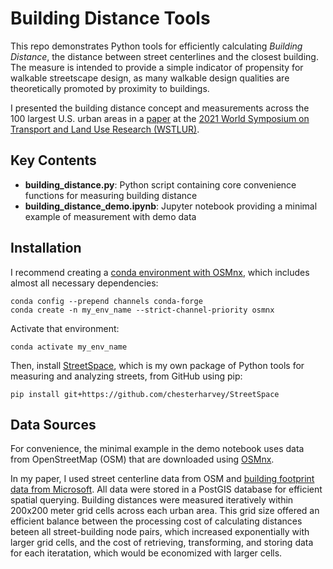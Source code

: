 # Building Distance Tools
This repo demonstrates Python tools for efficiently calculating *Building Distance*, the distance between street centerlines and the closest building. The measure is intended to provide a simple indicator of propensity for walkable streetscape design, as many walkable design qualities are theoretically promoted by proximity to buildings.

I presented the building distance concept and measurements across the 100 largest U.S. urban areas in a [paper](https://pheedloop.com/WSTLUR2021/site/sessions/?id=SESMAR7E5DQNYNCPH) at the [2021 World Symposium on Transport and Land Use Research (WSTLUR)](https://pheedloop.com/WSTLUR2021/site/home/).

## Key Contents
- **building_distance.py**: Python script containing core convenience functions for measuring building distance
- **building_distance_demo.ipynb**: Jupyter notebook providing a minimal example of measurement with demo data

## Installation
I recommend creating a [conda environment with OSMnx](https://osmnx.readthedocs.io/en/stable/), which includes almost all necessary dependencies:
```
conda config --prepend channels conda-forge
conda create -n my_env_name --strict-channel-priority osmnx
```
Activate that environment:
```
conda activate my_env_name
```
Then, install [StreetSpace](https://github.com/chesterharvey/StreetSpace), which is my own package of Python tools for measuring and analyzing streets, from GitHub using pip:
```
pip install git+https://github.com/chesterharvey/StreetSpace
```

## Data Sources
For convenience, the minimal example in the demo notebook uses data from OpenStreetMap (OSM) that are downloaded using [OSMnx](https://github.com/gboeing/osmnx).

In my paper, I used street centerline data from OSM and [building footprint data from Microsoft](https://github.com/microsoft/USBuildingFootprints). All data were stored in a PostGIS database for efficient spatial querying. Building distances were measured iteratively within 200x200 meter grid cells across each urban area. This grid size offered an efficient balance between the processing cost of calculating distances beteen all street-building node pairs, which increased exponentially with larger grid cells, and the cost of retrieving, transforming, and storing data for each iteratation, which would be economized with larger cells.
